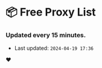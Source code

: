 # :package: Free Proxy List
### Updated every 15 minutes.

- Last updated: `2024-04-19 17:36`

:heart:
